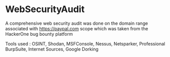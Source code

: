 # WebSecurityAudit
A comprehensive web security audit was done on the domain range associated with https://paypal.com scope which was taken from the HackerOne bug bounty platform

Tools used : OSINT, Shodan, MSFConsole, Nessus, Netsparker, Professional BurpSuite, Internet Sources, Google Dorking
